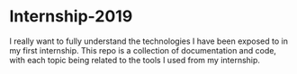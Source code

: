 # Internship-2019

I really want to fully understand the technologies I have been exposed to in my first internship. This repo is a collection of documentation and code, with each topic being related to the tools I used from my internship.
